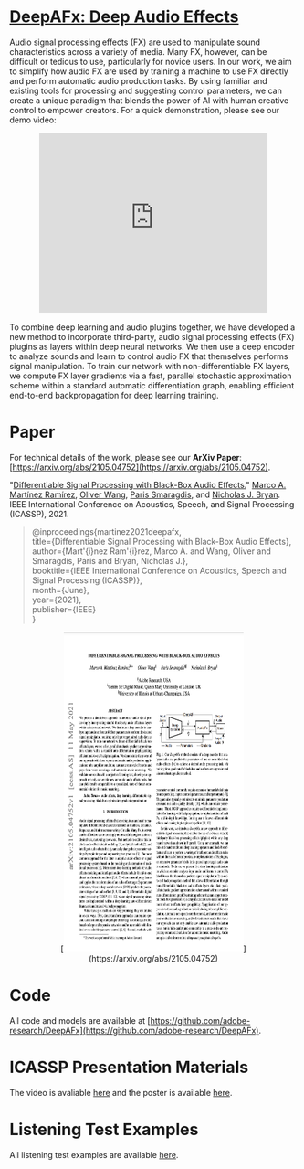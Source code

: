 # [DeepAFx: Deep Audio Effects](https://mchijmma.github.io/DeepAFx/)

Audio signal processing effects (FX) are used to manipulate sound characteristics across a variety of media. Many FX, however, can be difficult or tedious to use, particularly for novice users. In our work, we aim to simplify how audio FX are used by training a machine to use FX directly and perform automatic audio production tasks. By using familiar and existing tools for processing and suggesting control parameters, we can create a unique paradigm that blends the power of AI with human creative control to empower creators. For a quick demonstration, please see our demo video:

<!---
[![Demo Video](https://github.com/adobe-research/DeepAFx/blob/main/images/video.png?raw=true)](https://youtu.be/6ujkPwcQKo4)
-->
<p align="center">
<iframe width="400" height="315" src="https://www.youtube.com/embed/6ujkPwcQKo4" title="YouTube video player" frameborder="0" allow="accelerometer; autoplay; clipboard-write; encrypted-media; gyroscope; picture-in-picture" allowfullscreen></iframe>
</p>

To combine deep learning and audio plugins together, we have developed a new method to incorporate third-party, audio signal processing effects (FX) plugins as layers within deep neural networks. We then use a deep encoder to analyze sounds and learn to control audio FX that themselves performs signal manipulation. To train our network with non-differentiable FX layers, we compute FX layer gradients via a fast, parallel stochastic approximation scheme within a standard automatic differentiation graph, enabling efficient end-to-end backpropagation for deep learning training. 

# Paper

For technical details of the work, please see our **ArXiv Paper**: [https://arxiv.org/abs/2105.04752](https://arxiv.org/abs/2105.04752).


"[Differentiable Signal Processing with Black-Box Audio Effects.](https://mchijmma.github.io/DeepAFx/)"
[Marco A. Martínez Ramírez](https://m-marco.com/about/), [Oliver Wang](http://www.oliverwang.info/), [Paris Smaragdis](https://paris.cs.illinois.edu/), and [Nicholas J. Bryan](https://ccrma.stanford.edu/~njb/). 
IEEE International Conference on Acoustics, Speech, and Signal Processing (ICASSP), 2021.

>@inproceedings{martinez2021deepafx,<br />
>   title={Differentiable Signal Processing with Black-Box Audio Effects},<br />
>   author={Mart\'{i}nez Ram\'{i}rez, Marco A. and Wang, Oliver and Smaragdis, Paris and Bryan, Nicholas J.},<br />
>   booktitle={IEEE International Conference on Acoustics, Speech and Signal Processing (ICASSP)},<br />
>   month={June},<br />
>   year={2021},<br />
>   publisher={IEEE}<br />
>}<br />

<p align="center">
[<img src="assets/arXiv_screenshot.png" width="315" height="560">](https://arxiv.org/abs/2105.04752)
</p>


# Code

All code and models are available at [https://github.com/adobe-research/DeepAFx](https://github.com/adobe-research/DeepAFx).

# ICASSP Presentation Materials

The video is avaliable [here](https://www.youtube.com/watch?v=8pBDRxNOLU4) and the poster is available [here](https://marquetem.files.wordpress.com/2021/05/icassp_poster_submission.pdf).



# Listening Test Examples


All listening test examples are available [here](./LISTENING_TEST.md).

&nbsp;
&nbsp;
&nbsp;



